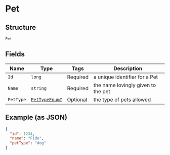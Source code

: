
# Pet

## Structure

`Pet`

## Fields

| Name | Type | Tags | Description |
|  --- | --- | --- | --- |
| `Id` | `long` | Required | a unique identifier for a Pet |
| `Name` | `string` | Required | the name lovingly given to the pet |
| `PetType` | [`PetTypeEnum?`](../../doc/models/pet-type-enum.md) | Optional | the type of pets allowed |

## Example (as JSON)

```json
{
  "id": 1234,
  "name": "Fido",
  "petType": "dog"
}
```


